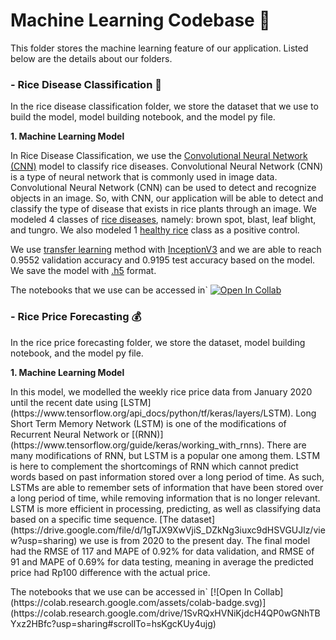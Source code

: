 # Machine Learning Codebase 🌾

This folder stores the machine learning feature of our application. Listed below are the details about our folders.

### - Rice Disease Classification 🦠

  <p>In the rice disease classification folder, we store the dataset that we use to build the model, model building notebook, and the model py file. </p>
  
  **1. Machine Learning Model**

In Rice Disease Classification, we use the [Convolutional Neural Network (CNN)](https://www.tensorflow.org/tutorials/images/cnn) model to classify rice diseases. Convolutional Neural Network (CNN) is a type of neural network that is commonly used in image data. Convolutional Neural Network (CNN) can be used to detect and recognize objects in an image. So, with CNN, our application will be able to detect and classify the type of disease that exists in rice plants through an image. We modeled 4 classes of [rice diseases](https://www.kaggle.com/datasets/shareef0612/riceleaf-dataset), namely: brown spot, blast, leaf blight, and tungro. We also modeled 1 [healthy rice](https://www.kaggle.com/datasets/gutierrezsoares/rice-leafs-500px) class as a positive control.  
 
We use [transfer learning](https://www.tensorflow.org/tutorials/images/transfer_learning) method with [InceptionV3](https://keras.io/api/applications/inceptionv3/) and we are able to reach 0.9552 validation accuracy and 0.9195 test accuracy based on the model. We save the model with [.h5]([https://www.tensorflow.org/tutorials/images/transfer_learning](https://www.tensorflow.org/tutorials/keras/save_and_load)) format.
 
The notebooks that we use can be accessed in` [![Open In Collab](https://colab.research.google.com/assets/colab-badge.svg)](https://colab.research.google.com/drive/1LTlVFqXsu22dOASi0gcyF6dbU51Pbfqq?usp=sharing) 
  
### - Rice Price Forecasting 💰
  <p> In the rice price forecasting folder, we store the dataset, model building notebook, and the model py file. </p>
  
  **1. Machine Learning Model**
  <p>
   In this model, we modelled the weekly rice price data from January 2020 until the recent date using [LSTM](https://www.tensorflow.org/api_docs/python/tf/keras/layers/LSTM). Long Short Term Memory Network (LSTM) is one of the modifications of Recurrent Neural Network or [(RNN)](https://www.tensorflow.org/guide/keras/working_with_rnns). There are many modifications of RNN, but LSTM is a popular one among them. LSTM is here to complement the shortcomings of RNN which cannot predict words based on past information stored over a long period of time. As such, LSTMs are able to remember sets of information that have been stored over a long period of time, while removing information that is no longer relevant. LSTM is more efficient in processing, predicting, as well as classifying data based on a specific time sequence. [The dataset](https://drive.google.com/file/d/1gTJX9XwVjiS_DZkNg3iuxc9dHSVGUJlz/view?usp=sharing) we use is from 2020 to the present day.
The final model had the RMSE of 117 and MAPE of 0.92% for data validation, and RMSE of 91 and MAPE of 0.69% for data testing, meaning in average the predicted price had Rp100 difference with the actual price. </p>
<p>
The notebooks that we use can be accessed in` [![Open In Collab](https://colab.research.google.com/assets/colab-badge.svg)](https://colab.research.google.com/drive/1SvRQxHVNiKjdcH4QP0wGNhTBYxz2HBfc?usp=sharing#scrollTo=hsKgcKUy4ujg) </p>
